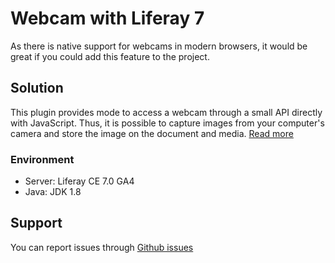 <h1>Webcam with Liferay 7</h1>

<p>As there is native support for webcams in modern browsers, it would be great if you could add this feature to the project.</p>

<h2>Solution</h2>
<p>This plugin provides mode to access a webcam through a small API directly with JavaScript. Thus, it is possible to capture images from your computer's camera and store the image on the document and media. <a href="https://github.com/aixtor/liferay-webcam/wiki">Read more</a></p>

<h3>Environment</h3>
<ul>
  <li>Server: Liferay CE 7.0 GA4</li>
  <li>Java: JDK 1.8</li>
</ul>

<h2>Support</h2>
<p>You can report issues through <a href="https://github.com/aixtor/liferay-webcam/issues">Github issues</a></p>

